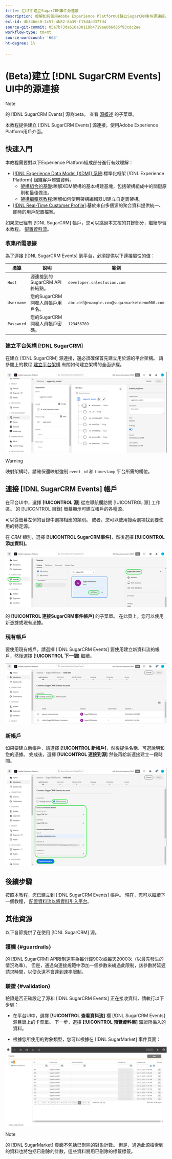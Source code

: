 ```yaml
---
title: 在UI中建立SugarCRM事件源連接
description: 瞭解如何使用Adobe Experience PlatformUI建立SugarCRM事件源連接。
exl-id: db346ec0-2c57-4b82-8a39-f15d4cd377d4
source-git-commit: 05a7b73da610a30119b4719ae6b6d85f93cdc2ae
workflow-type: tm+mt
source-wordcount: '663'
ht-degree: 1%

---
```


# (Beta)建立 [!DNL SugarCRM Events] UI中的源連接

>[!NOTE]
>
>的 [!DNL SugarCRM Events] 源為beta。 查看 [源概述](../../../../home.md#terms-and-conditions) 的子菜單。

本教程提供建立 [!DNL SugarCRM Events] 源連接，使用Adobe Experience Platform用戶介面。

## 快速入門

本教程需要對以下Experience Platform組成部分進行有效理解：

* [[!DNL Experience Data Model (XDM)] 系統](../../../../../xdm/home.md):標準化框架 [!DNL Experience Platform] 組織客戶體驗資料。
   * [架構組合的基礎](../../../../../xdm/schema/composition.md):瞭解XDM架構的基本構建基塊，包括架構組成中的關鍵原則和最佳做法。
   * [架構編輯器教程](../../../../../xdm/tutorials/create-schema-ui.md):瞭解如何使用架構編輯器UI建立自定義架構。
* [[!DNL Real-Time Customer Profile]](../../../../../profile/home.md):基於來自多個源的聚合資料提供統一、即時的用戶配置檔案。

如果您已經有 [!DNL SugarCRM] 帳戶，您可以跳過本文檔的其餘部分，繼續學習本教程。 [配置資料流](../../dataflow/crm.md)。

### 收集所需憑據

為了連接 [!DNL SugarCRM Events] 到平台，必須提供以下連接屬性的值：

| 憑據 | 說明 | 範例 |
| --- | --- | --- |
| `Host` | 源連接到的SugarCRM API終結點。 | `developer.salesfusion.com` |
| `Username` | 您的SugarCRM開發人員帳戶用戶名。 | `abc.def@example.com@sugarmarketdemo000.com` |
| `Password` | 您的SugarCRM開發人員帳戶密碼。 | `123456789` |

### 建立平台架構 [!DNL SugarCRM]

在建立 [!DNL SugarCRM] 源連接，還必須確保首先建立用於源的平台架構。 請參閱上的教程 [建立平台架構](../../../../../xdm/schema/composition.md) 有關如何建立架構的全面步驟。

![平台UI螢幕快照，顯示SugarCRM事件示例架構](../../../../images/tutorials/create/sugarcrm-events/sugarcrm-schema-events.png)

>[!WARNING]
>
>映射架構時，請確保還映射強制 `event_id` 和 `timestamp` 平台所需的欄位。

## 連接 [!DNL SugarCRM Events] 帳戶

在平台UI中，選擇 **[!UICONTROL 源]** 從左導航欄訪問 [!UICONTROL 源] 工作區。 的 [!UICONTROL 目錄] 螢幕顯示可建立帳戶的各種源。

可以從螢幕左側的目錄中選擇相應的類別。 或者，您可以使用搜索選項找到要使用的特定源。

在 *CRM* 類別，選擇 **[!UICONTROL SugarCRM事件]**，然後選擇 **[!UICONTROL 添加資料]**。

![SugarCRM Events卡目錄的平台UI螢幕快照](../../../../images/tutorials/create/sugarcrm-events/catalog-sugarcrm-events.png)

的 **[!UICONTROL 連接SugarCRM事件帳戶]** 的子菜單。 在此頁上，您可以使用新憑據或現有憑據。

### 現有帳戶

要使用現有帳戶，請選擇 [!DNL SugarCRM Events] 要使用建立新資料流的帳戶，然後選擇 **[!UICONTROL 下一個]** 繼續。

![將SugarCRM事件帳戶與現有帳戶連接的平台UI螢幕快照](../../../../images/tutorials/create/sugarcrm-events/existing.png)

### 新帳戶

如果要建立新帳戶，請選擇 **[!UICONTROL 新帳戶]**，然後提供名稱、可選說明和您的憑據。 完成後，選擇 **[!UICONTROL 連接到源]** 然後再給新連接建立一段時間。

![將SugarCRM事件帳戶與新帳戶連接的平台UI螢幕快照](../../../../images/tutorials/create/sugarcrm-events/new.png)

## 後續步驟

按照本教程，您已建立到 [!DNL SugarCRM Events] 帳戶。 現在，您可以繼續下一個教程， [配置資料流以將資料引入平台](../../dataflow/crm.md)。

## 其他資源

以下各節提供了在使用 [!DNL SugarCRM] 源。

### 護欄 {#guardrails}

的 [!DNL SugarCRM] API限制速率為每分鐘90次或每天2000次（以最先發生的情況為準）。 但是，通過向連接規範中添加一個參數來繞過此限制，該參數將延遲請求時間，以便永遠不會達到速率限制。

### 驗證 {#validation}

驗證是否正確設定了源和 [!DNL SugarCRM Events] 正在接收資料，請執行以下步驟：

* 在平台UI中，選擇 **[!UICONTROL 查看資料流]** 欄 [!DNL SugarCRM Events] 源目錄上的卡菜單。 下一步，選擇 **[!UICONTROL 預覽資料集]** 驗證所攝入的資料。

* 根據您所使用的對象類型，您可以根據在 [!DNL SugarMarket] 事件頁面：

![顯示帳戶清單的SugarMarket帳戶頁面螢幕截圖](../../../../images/tutorials/create/sugarcrm-events/sugarmarket-events.png)

>[!NOTE]
>
>的 [!DNL SugarMarket] 頁面不包括已刪除的對象計數。 但是，通過此源檢索到的資料也將包括已刪除的計數，這些資料將用已刪除的標籤標籤。
